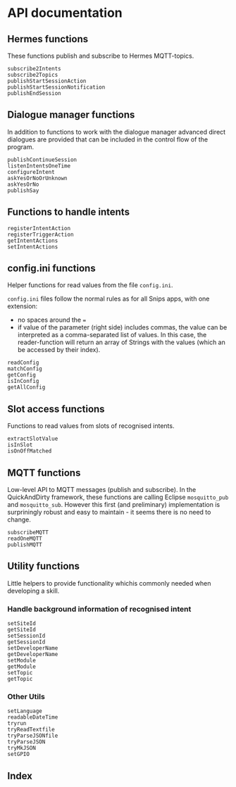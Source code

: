 # API documentation

## Hermes functions

These functions publish and subscribe to Hermes MQTT-topics.

```@docs
subscribe2Intents
subscribe2Topics
publishStartSessionAction
publishStartSessionNotification
publishEndSession
```


## Dialogue manager functions

In addition to functions to work with the dialogue manager
advanced direct dialogues are provided that can be included
in the control flow of the program.

```@docs
publishContinueSession
listenIntentsOneTime
configureIntent
askYesOrNoOrUnknown
askYesOrNo
publishSay
```


## Functions to handle intents

```@docs
registerIntentAction
registerTriggerAction
getIntentActions
setIntentActions
```



## config.ini functions

Helper functions for read values from the file `config.ini`.

`config.ini` files follow the normal rules as for all Snips apps, with
one extension:

- no spaces around the `=`
- if value of the parameter (right side) includes commas,
  the value can be interpreted as a comma-separated list of values.
  In this case, the reader-function will return an array of Strings
  with the values (which an be accessed by their index).


```@docs
readConfig
matchConfig
getConfig
isInConfig
getAllConfig
```


## Slot access functions

Functions to read values from slots of recognised intents.

```@docs
extractSlotValue
isInSlot
isOnOffMatched
```


## MQTT functions

Low-level API to MQTT messages (publish and subscribe).
In the QuickAndDirty framework, these functions are calling
Eclipse `mosquitto_pub` and `mosquitto_sub`. However
this first (and preliminary) implementation is surpriningly
robust and easy to maintain - it seems there is no need to change.

```@docs
subscribeMQTT
readOneMQTT
publishMQTT
```


## Utility functions

Little helpers to provide functionality whichis commonly needed
when developing a skill.

### Handle background information of recognised intent
```@docs
setSiteId
getSiteId
setSessionId
getSessionId
setDeveloperName
getDeveloperName
setModule
getModule
setTopic
getTopic
```


### Other Utils
```@docs
setLanguage
readableDateTime
tryrun
tryReadTextfile
tryParseJSONfile
tryParseJSON
tryMkJSON
setGPIO
```

## Index

```@index
```
